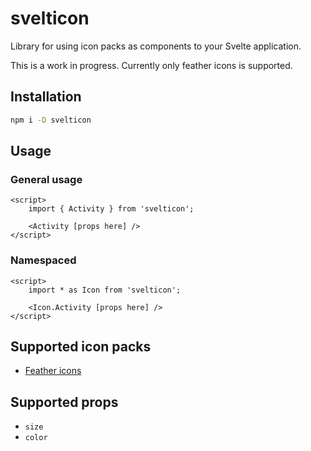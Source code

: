 # svelticon
Library for using icon packs as components to your Svelte application.

This is a work in progress. Currently only feather icons is supported.

## Installation
```bash
npm i -D svelticon
```

## Usage
### General usage
```svelte
<script>
    import { Activity } from 'svelticon';

    <Activity [props here] />
</script>
```
### Namespaced
```svelte
<script>
    import * as Icon from 'svelticon';

    <Icon.Activity [props here] />
</script>
```
## Supported icon packs
- [Feather icons](https://feathericons.com)

## Supported props
- `size`
- `color`
